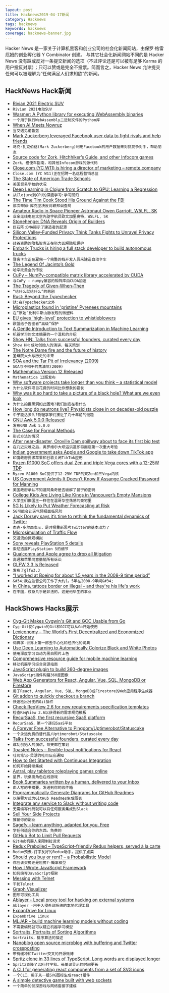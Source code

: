 ```yaml
---
layout: post
title: Hacknews2019-04-17新闻
category: Hacknews
tags: hacknews
keywords: hacknews
coverage: hacknews-banner.jpg
---
```


Hacker News 是一家关于计算机黑客和创业公司的社会化新闻网站，由保罗·格雷厄姆的创业孵化器 Y Combinator 创建。
与其它社会化新闻网站不同的是 Hacker News 没有踩或反对一条提交新闻的选项（不过评论还是可以被有足够 Karma 的用户投反对票）；只可以赞或是完全不投票。简而言之，Hacker News 允许提交任何可以被理解为“任何满足人们求知欲”的新闻。

## HackNews Hack新闻


- [Rivian 2021 Electric SUV](https://www.motortrend.com/news/2021-rivian-r1s-ev-electric-suv-first-look-review/)
- `Rivian 2021电动SUV`
- [Wasmer: A Python library for executing WebAssembly binaries](https://github.com/wasmerio/python-ext-wasm)
- `一个用于执行WebAssembly二进制文件的Python库`
- [When AI Meets Nowruz](https://medium.com/humane-ai/when-ai-meets-nowruz-b249274370ba)
- `当艾遇见诺鲁兹`
- [Mark Zuckerberg leveraged Facebook user data to fight rivals and help friends](https://www.nbcnews.com/tech/social-media/mark-zuckerberg-leveraged-facebook-user-data-fight-rivals-help-friends-n994706)
- `马克·扎克伯格(Mark Zuckerberg)利用Facebook的用户数据来对抗竞争对手，帮助朋友`
- [Source code for Zork, Hitchhiker’s Guide, and other Infocom games](https://github.com/historicalsource?tab=repositories)
- `Zork，搭便车指南，和其他Infocom游戏的源代码`
- [Close.com (YC W11) is hiring a director of marketing – remote company](https://jobs.lever.co/close.io/26a9072c-4ede-42b5-b2a6-43ac6742ccde?lever-origin=applied&amp;lever-source%5B%5D=HN)
- `Close.com (YC W11)正在招聘一名远程营销总监`
- [The State of American Trade Schools](https://www.popularmechanics.com/technology/a26789417/trade-schools/)
- `美国贸易学校的状况`
- [Deep Learning in Clojure from Scratch to GPU: Learning a Regression](https://dragan.rocks/articles/19/Deep-Learning-in-Clojure-From-Scratch-to-GPU-14-Learning-Regression)
- `从Clojure到GPU的深度学习:学习回归`
- [The Time Tim Cook Stood His Ground Against the FBI](https://www.wired.com/story/the-time-tim-cook-stood-his-ground-against-fbi/)
- `那次蒂姆·库克坚决反对联邦调查局`
- [Amateur Radio in Space Pioneer Astronaut Owen Garriott, W5LFL, SK](http://www.arrl.org/news/amateur-radio-in-space-pioneer-astronaut-owen-garriott-w5lfl-sk)
- `业余无线电在太空先驱宇航员欧文加里奥特，W5LFL, SK`
- [Stonehenge: DNA Reveals Origin of Builders](https://www.bbc.com/news/science-environment-47938188)
- `巨石阵:DNA揭示了建造者的起源`
- [Silicon Valley-Funded Privacy Think Tanks Fights to Unravel Privacy Protections](https://theintercept.com/2019/04/16/consumer-privacy-laws-california/)
- `硅谷资助的隐私智库正在努力瓦解隐私保护`
- [Embark Trucks is hiring a full stack developer to build autonomous trucks](https://jobs.lever.co/embark/f2a360b3-ada1-4c79-a220-0a8b267ed89d)
- `登客卡车正在雇佣一个完整的栈开发人员来建造自动卡车`
- [The Legend Of Jacinto’s Gold](https://www.bloomberg.com/features/2019-dominican-gold-treasure-hunt/)
- `哈辛托黄金的传说`
- [CuPy – NumPy-compatible matrix library accelerated by CUDA](https://cupy.chainer.org/)
- `与CuPy - numpy兼容的矩阵库由CUDA加速`
- [The Tragedy of Given-When-Then](https://theitriskmanager.com/2019/04/06/the-tragedy-of-given-when-then/)
- `“给什么就给什么”的悲剧`
- [Rust: Beyond the Typechecker](https://blog.merigoux.ovh/en/2019/04/16/verifying-rust.html)
- `锈:在Typechecker之外`
- [Microplastics found in &#39;pristine&#39; Pyrenees mountains](https://www.bbc.com/news/uk-scotland-glasgow-west-47947235)
- `在“原始”比利牛斯山脉发现的微塑料`
- [EU gives &#39;high-level&#39; protection to whistleblowers](https://www.bbc.co.uk/news/world-europe-47936682)
- `欧盟给予告密者“高级”保护`
- [A Gentle Introduction to Text Summarization in Machine Learning](https://blog.floydhub.com/gentle-introduction-to-text-summarization-in-machine-learning/)
- `机器学习的文本摘要的一个温和的介绍`
- [Show HN: Talks from successful founders, curated every day](https://opsimath.co/?ref=)
- `Show HN:成功创始人的演讲，每天策划`
- [The Notre Dame fire and the future of history](https://www.wired.com/story/the-notre-dame-fire-and-the-future-of-history/)
- `圣母院大火与历史的未来`
- [SOA and the Tar Pit of Irrelevancy (2009)](http://nealford.com/memeagora/2009/04/22/soa_tarpit_irrelevancy.html)
- `SOA与不相干的焦油坑(2009)`
- [Mathematica Version 12 Released](https://blog.stephenwolfram.com/2019/04/version-12-launches-today-big-jump-for-wolfram-language-and-mathematica/)
- `Mathematica 12版发布`
- [Why software projects take longer than you think – a statistical model](https://erikbern.com/2019/04/15/why-software-projects-take-longer-than-you-think-a-statistical-model.html)
- `为什么软件项目花费的时间比你想象的要长`
- [Why was it so hard to take a picture of a black hole? What are we even look](https://www.askamathematician.com/2019/04/q-why-was-it-so-hard-to-take-a-picture-of-a-black-hole-what-are-we-even-looking-at/)
- `为什么拍摄黑洞如此困难?我们到底在看什么`
- [How long do neutrons live? Physicists close in on decades-old puzzle](https://www.nature.com/articles/d41586-019-01203-9)
- `中子能活多久?物理学家们接近了几十年前的谜题`
- [GNU Awk 5.0.0 Released](http://lists.gnu.org/archive/html/info-gnu/2019-04/msg00002.html)
- `发布GNU Awk 5.0.0`
- [The Case for Formal Methods](https://futureofcoding.org/episodes/038.html)
- `形式方法的情况`
- [After near-disaster, Oroville Dam spillway about to face its first big test](https://www.latimes.com/local/lanow/la-me-ln-oroville-dam-spillway-20190329-story.html)
- `在几近灾难之后，奥罗维尔大坝溢洪道即将面临第一次重大考验`
- [Indian government asks Apple and Google to take down TikTok app](https://economictimes.indiatimes.com/tech/software/no-sc-stay-on-ban-government-asks-apple-google-to-take-down-tiktok-app/articleshow/68898483.cms)
- `印度政府要求苹果和谷歌关闭TikTok应用`
- [Ryzen R1000 SoC offers dual Zen and triple Vega cores with a 12-25W TDP](http://linuxgizmos.com/ryzen-r1000-soc-offers-dual-zen-and-triple-vega-cores-with-a-12-25w-tdp/)
- `Ryzen R1000 SoC提供了12-25W TDP的双Zen和三Vega内核`
- [US Government Admits It Doesn’t Know If Assange Cracked Password for Manning](https://motherboard.vice.com/en_us/article/evy4ka/us-government-doesnt-know-if-assange-cracked-password-manning)
- `美国政府承认不知道阿桑奇是否破解了曼宁的密码`
- [College Kids Are Living Like Kings in Vancouver’s Empty Mansions](https://www.bloomberg.com/news/features/2019-04-16/college-kids-are-living-like-kings-in-vancouver-s-empty-mansions)
- `大学生们像国王一样住在温哥华空荡荡的豪宅里`
- [5G Is Likely to Put Weather Forecasting at Risk](https://hackaday.com/2019/04/16/5g-buildout-likely-to-put-weather-forecasting-at-risk/)
- `5G可能会让天气预报面临风险`
- [Jack Dorsey says it’s time to rethink the fundamental dynamics of Twitter](https://techcrunch.com/2019/04/16/jack-dorsey-ted/)
- `杰克·多尔西表示，是时候重新思考Twitter的基本动力了`
- [Microsimulation of Traffic Flow](http://traffic-simulation.de/ring.html)
- `交通流的微观模拟`
- [Sony reveals PlayStation 5 details](https://www.theverge.com/2019/4/16/18401209/sony-playstation-5-details-8k-graphics-ray-tracing-ssds-ps4-backward-compatibility)
- `索尼透露PlayStation 5的细节`
- [Qualcomm and Apple agree to drop all litigation](https://www.apple.com/newsroom/2019/04/qualcomm-and-apple-agree-to-drop-all-litigation/)
- `高通和苹果同意撤销所有诉讼`
- [GLFW 3.3 Is Released](https://www.glfw.org/Version-3.3-released.html)
- `发布了glfw3.3`
- [“I worked at Boeing for about 1.5 years in the 2008-9 time period”](https://www.reddit.com/r/videos/comments/bdfqm4/the_real_reason_boeings_new_plane_crashed_twice/ekyyd9g/)
- `&#34;我在波音公司工作了大约1。5年在2008-9年间&#34;`
- [In China, tattoos border on illegal – and they&#39;re his life&#39;s work](https://www.latimes.com/world/la-fg-china-tattoos-20190416-story.html)
- `在中国，纹身几乎是非法的，这是他毕生的事业`


## HackShows Hacks展示

- [ Cyg-Git Makes Cygwin&#39;s Git and GCC Usable from Go](https://github.com/nukata/cyg-git)
- `Cyg-Git使Cygwin的Git和GCC可以从Go开始使用`
- [ Lexiconomy – The World’s First Decentralized and Economized Dictionary](https://lexiconomy.org)
- `词典学-世界上第一部去中心化和经济化的词典`
- [ Use Deep Learning to Automatically Colorize Black and White Photos](https://demos.algorithmia.com/colorize-photos/)
- `使用深度学习自动为黑白照片上色`
- [ Comprehensive resource guide for mobile machine learning](https://github.com/fritzlabs/Awesome-Mobile-Machine-Learning)
- `移动机器学习综合资源指南`
- [ JavaScript plugin to build 360-degree images](https://github.com/scaleflex/js-cloudimage-360-view)
- `JavaScript插件构建360度图像`
- [ Web App Generators for React, Angular, Vue, SQL, MongoDB or Firestore](https://scaffoldhub.io)
- `用于React、Angular、Vue、SQL、MongoDB或Firestore的Web应用程序生成器`
- [ Git addon to quickly checkout a branch](https://github.com/kaunteya/git-checkout-interactive)
- `快速检出分支的Git插件`
- [ Check ReqView 2.6 for new requirements specification templates](https://www.reqview.com/blog/2019-04-14-release-2.6.0.html)
- `检查ReqView 2.6以获得新的需求规范模板`
- [ RecurSaaS, the first recursive SaaS platform](https://www.notion.so/Writing-4c2cd050199d48c39f8877cb763b6c16?p=d2194ae07ee548d0a5e348149c3bf12f)
- `RecurSaaS，第一个递归SaaS平台`
- [ A Forever Free Alternative to Pingdom/Uptimerobot/Statuscake](https://www.freshworks.com/website-monitoring/)
- `一个永远免费的替代品/Uptimerobot/Statuscake`
- [ Talks from successful founders, curated every day](https://opsimath.co/?ref=)
- `成功创始人的演讲，每天都在策划`
- [ Toasted Notes – flexible toast notifications for React](https://toasted-notes.netlify.com/)
- `吐司笔记-灵活的吐司反应通知`
- [ How to Get Started with Continuous Integration](https://fire.ci/blog/how-to-get-started-with-continuous-integration/)
- `如何开始持续集成`
- [ Astral, play tabletop roleplaying games online](https://www.astraltabletop.com/?ref=hackernews)
- `星界，玩桌面角色在线游戏`
- [ Book Summaries written by a human, delivered to your Inbox](http://summa-rise.com)
- `由人写的书摘要，发送到你的收件箱`
- [ Programmatically Generate Diagrams for GitHub Readmes](https://github.com/Schachte/Mermrender)
- `以编程方式为GitHub Readmes生成图表`
- [ Integrate any service to Slack without writing code](https://pipegears.com/tutorials/send-scheduled-messages-to-slack)
- `无需编写代码就可以将任何服务集成到Slack`
- [ Sell Your Side Projects](https://sugarkubes.io/maker)
- `推销你的副业`
- [ Sagefy – learn anything, adapted for you. Free](https://sagefy.org)
- `学任何适合你的东西。免费的`
- [ GitHub Bot to Limit Pull Requests](https://github.com/Schachte/WIPCream)
- `GitHub机器人来限制拉请求`
- [ Redux Preboiled – TypeScript-friendly Redux helpers, served à la carte](https://github.com/denisw/redux-preboiled)
- `Redux预煮-打字友好的Redux助手，提供了点菜`
- [ Should you buy or rent? – a Probabilistic Model](https://causal.app/buy/?)
- `你应该买房还是租房?-概率模型`
- [ How I Wrote JavaScript Framework](https://medium.com/@tduble94/how-i-wrote-javascript-framework-59b40dca3366)
- `如何编写JavaScript框架`
- [ Messing with Telnet](https://jott.live/markdown/telnet_writeup)
- `干扰Telnet`
- [ Graph Visualizer](https://github.com/xiaoxiae/GraphVisualizer)
- `图形可视化工具`
- [ Ablayer - Local proxy tool for hacking on external systems](https://github.com/j-angnoe/ablayer)
- `Ablayer -用于入侵外部系统的本地代理工具`
- [ ExpanDrive for Linux](https://www.expandrive.com/expandrive-for-linux/)
- `ExpanDrive Linux`
- [ MLJAR – build machine learning models without coding](https://mljar.com)
- `不需要编码就可以建立机器学习模型`
- [ Sortraits, Portraits of Sorting Algorithms](https://wtracy.gitlab.io/sortraits/)
- `Sortraits，排序算法的描述`
- [ Nanoblog open source microblog with buffering and Twitter crossposting](https://github.com/nanoblog/nanoblog)
- `带有缓冲和Twitter交叉的开源微博`
- [ Spritz clone in 33 lines of TypeScript. Long words are displayed longer](https://news.ycombinator.com/item?id=19657464)
- `Spritz克隆了33行打字稿。长单词显示的时间更长`
- [ A CLI for generating react components from a set of SVG icons](https://github.com/bmcmahen/create-react-icons)
- `一个CLI，用于从一组SVG图标生成react组件`
- [ A simple detective game built with web sockets](https://detective-stories.com/)
- `一个简单的侦探游戏与网络套接字建成`


